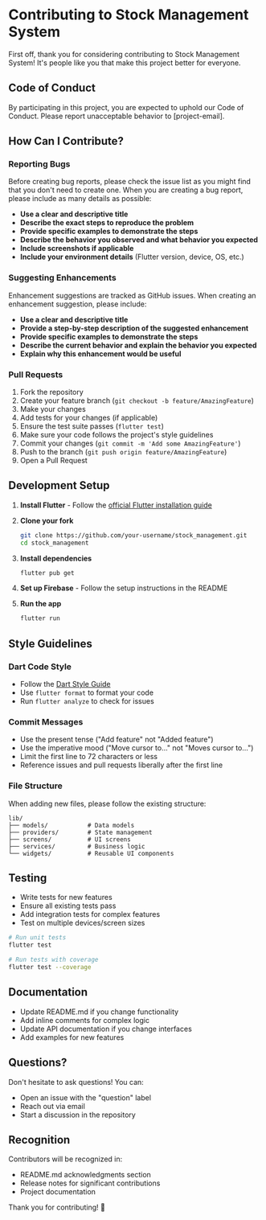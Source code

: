 # Contributing to Stock Management System

First off, thank you for considering contributing to Stock Management System! It's people like you that make this project better for everyone.

## Code of Conduct

By participating in this project, you are expected to uphold our Code of Conduct. Please report unacceptable behavior to [project-email].

## How Can I Contribute?

### Reporting Bugs

Before creating bug reports, please check the issue list as you might find that you don't need to create one. When you are creating a bug report, please include as many details as possible:

* **Use a clear and descriptive title**
* **Describe the exact steps to reproduce the problem**
* **Provide specific examples to demonstrate the steps**
* **Describe the behavior you observed and what behavior you expected**
* **Include screenshots if applicable**
* **Include your environment details** (Flutter version, device, OS, etc.)

### Suggesting Enhancements

Enhancement suggestions are tracked as GitHub issues. When creating an enhancement suggestion, please include:

* **Use a clear and descriptive title**
* **Provide a step-by-step description of the suggested enhancement**
* **Provide specific examples to demonstrate the steps**
* **Describe the current behavior and explain the behavior you expected**
* **Explain why this enhancement would be useful**

### Pull Requests

1. Fork the repository
2. Create your feature branch (`git checkout -b feature/AmazingFeature`)
3. Make your changes
4. Add tests for your changes (if applicable)
5. Ensure the test suite passes (`flutter test`)
6. Make sure your code follows the project's style guidelines
7. Commit your changes (`git commit -m 'Add some AmazingFeature'`)
8. Push to the branch (`git push origin feature/AmazingFeature`)
9. Open a Pull Request

## Development Setup

1. **Install Flutter** - Follow the [official Flutter installation guide](https://flutter.dev/docs/get-started/install)

2. **Clone your fork**
   ```bash
   git clone https://github.com/your-username/stock_management.git
   cd stock_management
   ```

3. **Install dependencies**
   ```bash
   flutter pub get
   ```

4. **Set up Firebase** - Follow the setup instructions in the README

5. **Run the app**
   ```bash
   flutter run
   ```

## Style Guidelines

### Dart Code Style

* Follow the [Dart Style Guide](https://dart.dev/guides/language/effective-dart/style)
* Use `flutter format` to format your code
* Run `flutter analyze` to check for issues

### Commit Messages

* Use the present tense ("Add feature" not "Added feature")
* Use the imperative mood ("Move cursor to..." not "Moves cursor to...")
* Limit the first line to 72 characters or less
* Reference issues and pull requests liberally after the first line

### File Structure

When adding new files, please follow the existing structure:

```
lib/
├── models/           # Data models
├── providers/        # State management
├── screens/          # UI screens
├── services/         # Business logic
└── widgets/          # Reusable UI components
```

## Testing

* Write tests for new features
* Ensure all existing tests pass
* Add integration tests for complex features
* Test on multiple devices/screen sizes

```bash
# Run unit tests
flutter test

# Run tests with coverage
flutter test --coverage
```

## Documentation

* Update README.md if you change functionality
* Add inline comments for complex logic
* Update API documentation if you change interfaces
* Add examples for new features

## Questions?

Don't hesitate to ask questions! You can:

* Open an issue with the "question" label
* Reach out via email
* Start a discussion in the repository

## Recognition

Contributors will be recognized in:

* README.md acknowledgments section
* Release notes for significant contributions
* Project documentation

Thank you for contributing! 🎉

